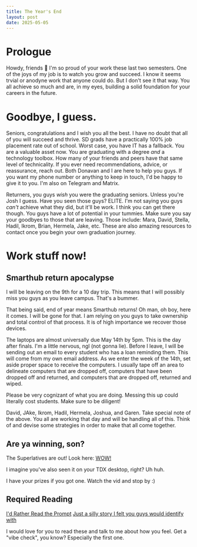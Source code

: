 ```yaml
---
title: The Year's End
layout: post
date: 2025-05-05
---
```


# Prologue
Howdy, friends 🤠
I'm so proud of your work these last two semesters. One of the joys of my job is to watch you grow and succeed. I know it seems trvial or anodyne work that anyone could do. But I don't see it that way. You all achieve so much and are, in my eyes, building a solid foundation for your careers in the future.

# Goodbye, I guess.
Seniors, congratulations and I wish you all the best. I have no doubt that all of you will succeed and thrive. SD grads have a practically 100% job placement rate out of school. Worst case, you have IT has a fallback. You are a valuable asset now. You are graduating with a degree _and_ a technology toolbox. How many of your friends and peers have that same level of technicality. If you ever need recommendations, advice, or reassurance, reach out. Both Donavan and I are here to help you guys. If you want my phone number or anything to keep in touch, I'd be happy to give it to you. I'm also on Telegram and Matrix.

Returners, you guys _wish_ you were the graduating seniors. Unless you're Josh I guess. Have you seen those guys? ELITE. I'm not saying you guys _can't_ achieve what they did, but it'll be work. I think you can get there though. You guys have a lot of potential in your tummies. Make sure you say your goodbyes to those that are leaving. Those include: Mara, David, Stella, Hadil, Ikrom, Brian, Hermela, Jake, etc. These are also amazing resources to contact once you begin your own graduation journey.

# Work stuff now!
## Smarthub return apocalypse
I will be leaving on the 9th for a 10 day trip. This means that I will possibly miss you guys as you leave campus. That's a bummer.

That being said, end of year means Smarthub returns! Oh man, oh boy, here it comes. I will be gone for that. I am relying on you guys to take ownership and total control of that process. It is of high importance we recover those devices.

The laptops are almost universally due May 14th by 5pm. This is the day after finals. I'm a little nervous, ngl (not gonna lie). Before I leave, I will be sending out an email to every student who has a loan reminding them. This will come from my own email address. As we enter the week of the 14th, set aside proper space to receive the computers. I usually tape off an area to delineate computers that are dropped off, computers that have been dropped off and returned, and computers that are dropped off, returned and wiped.

Please be very cognizant of what you are doing. Messing this up could literally cost students. Make sure to be diligent!

David, JAke, Ikrom, Hadil, Hermela, Joshua, and Garen. Take special note of the above. You all are working that day and will be handling all of this. Think of and devise some strategies in order to make that all come together.

## Are ya winning, son?
The Superlatives are out! Look here: [WOW!](https://media.ithaca.edu/media/Spring+25+SD+Awards7secs/1_fz7cudkj)

I imagine you've also seen it on your TDX desktop, right? Uh huh.

I have your prizes if you got one. Watch the vid and stop by :)


## Required Reading
[I'd Rather Read the Prompt](https://claytonwramsey.com/blog/prompt/)
[Just a silly story I felt you guys would identify with](https://oxfordamerican.org/oa-now/the-alabama-landline-that-keeps-ringing)

I would love for you to read these and talk to me about how you feel. Get a "vibe check", you know? Especially the first one.